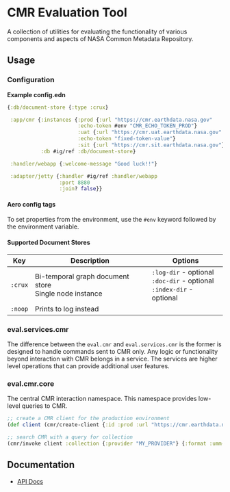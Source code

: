 # CMR Evaluation Tool

A collection of utilities for evaluating the functionality of various components and aspects of NASA Common Metadata Repository.

## Usage

### Configuration

__Example config.edn__
```clojure
{:db/document-store {:type :crux}

 :app/cmr {:instances {:prod {:url "https://cmr.earthdata.nasa.gov"
                       :echo-token #env "CMR_ECHO_TOKEN_PROD"}
                       :uat {:url "https://cmr.uat.earthdata.nasa.gov"
                       :echo-token "fixed-token-value"}
                       :sit {:url "https://cmr.sit.earthdata.nasa.gov"}}
           :db #ig/ref :db/document-store}

 :handler/webapp {:welcome-message "Good luck!!"}

 :adapter/jetty {:handler #ig/ref :handler/webapp
                 :port 8880
                 :join? false}}
```

#### Aero config tags
To set properties from the environment, use the `#env` keyword followed by the environment variable.

#### Supported Document Stores
| Key     | Description                                               | Options                                                                     |
|---------|-----------------------------------------------------------|-----------------------------------------------------------------------------|
| `:crux` | Bi-temporal graph document store<br> Single node instance | `:log-dir` - optional<br> `:doc-dir` - optional<br> `:index-dir` - optional |
| `:noop` | Prints to log instead                                     |                                                                             |

### eval.services.cmr
The difference between the `eval.cmr` and `eval.services.cmr` is the former is designed to handle commands sent to CMR only. Any logic or functionality beyond interaction with CMR belongs in a service. The services are higher level operations that can provide additional user features. 

### eval.cmr.core
The central CMR interaction namespace. This namespace provides low-level queries to CMR.

```clojure
;; create a CMR client for the production environment
(def client (cmr/create-client {:id :prod :url "https://cmr.earthdata.nasa.gov"}))

;; search CMR with a query for collection
(cmr/invoke client :collection {:provider "MY_PROVIDER"} {:format :umm-json})
```

## Documentation
* [API Docs](/api.md)

